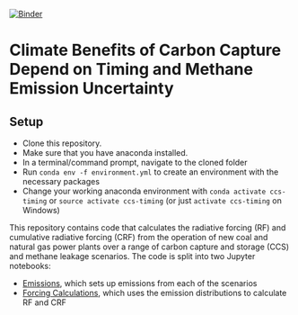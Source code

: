 [![Binder](https://mybinder.org/badge.svg)](https://mybinder.org/v2/gh/gschivley/CCS-climate/master)

# Climate Benefits of Carbon Capture Depend on Timing and Methane Emission Uncertainty

## Setup
- Clone this repository.
- Make sure that you have anaconda installed.
- In a terminal/command prompt, navigate to the cloned folder
- Run `conda env -f environment.yml` to create an environment with the necessary packages
- Change your working anaconda environment with `conda activate ccs-timing` or `source activate ccs-timing` (or just `activate ccs-timing` on Windows)


This repository contains code that calculates the radiative forcing (RF) and cumulative radiative forcing (CRF) from the operation of new coal and natural gas power plants over a range of carbon capture and storage (CCS) and methane leakage scenarios. The code is split into two Jupyter notebooks:
- [Emissions](https://github.com/gschivley/CCS-climate/blob/master/Notebooks/Emissions.ipynb), which sets up emissions from each of the scenarios
- [Forcing Calculations](https://github.com/gschivley/CCS-climate/blob/master/Notebooks/Forcing%20Calculations.ipynb), which uses the emission distributions to calculate RF and CRF
